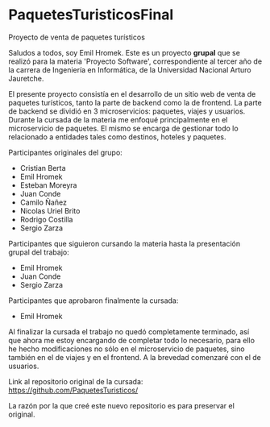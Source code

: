 # PaquetesTuristicosFinal
Proyecto de venta de paquetes turísticos

Saludos a todos, soy Emil Hromek. Este es un proyecto **grupal** que se realizó para la materia 'Proyecto Software', correspondiente al tercer año de la carrera de Ingeniería en Informática, de la Universidad Nacional Arturo Jauretche.

El presente proyecto consistía en el desarrollo de un sitio web de venta de paquetes turísticos, tanto la parte de backend como la de frontend. La parte de backend se dividió en 3 microservicios: paquetes, viajes y usuarios. Durante la cursada de la materia me enfoqué principalmente en el microservicio de paquetes. El mismo se encarga de gestionar todo lo relacionado a entidades tales como destinos, hoteles y paquetes.

Participantes originales del grupo:

- Cristian Berta
- Emil Hromek
- Esteban Moreyra
- Juan Conde
- Camilo Ñañez
- Nicolas Uriel Brito
- Rodrigo Costilla
- Sergio Zarza

Participantes que siguieron cursando la materia hasta la presentación grupal del trabajo:

- Emil Hromek
- Juan Conde
- Sergio Zarza

Participantes que aprobaron finalmente la cursada:

- Emil Hromek

Al finalizar la cursada el trabajo no quedó completamente terminado, así que ahora me estoy encargando de completar todo lo necesario, para ello he hecho modificaciones no sólo en el microservicio de paquetes, sino también en el de viajes y en el frontend. A la brevedad comenzaré con el de usuarios.

Link al repositorio original de la cursada: https://github.com/PaquetesTuristicos/

La razón por la que creé este nuevo repositorio es para preservar el original.
